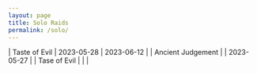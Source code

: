 ```yaml
---
layout: page
title: Solo Raids
permalink: /solo/
---
```


| Taste of Evil | 2023-05-28 | 2023-06-12 |
| Ancient Judgement | | 2023-05-27 |
| Tase of Evil | | |
